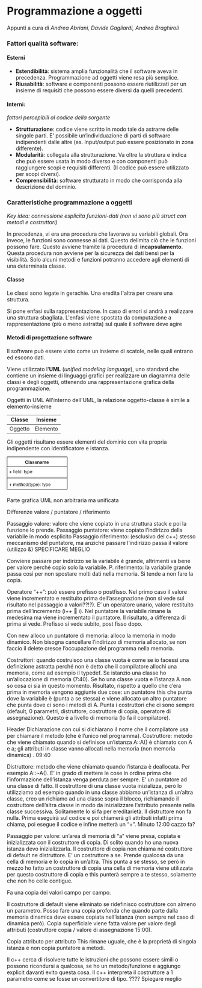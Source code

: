 # Programmazione a oggetti
Appunti a cura di *Andrea Abriani, Davide Gagliardi, Andrea Braghiroli*

### Fattori qualità software:

#### Esterni

* **Estendibilità**: sistema amplia funzionalità che il software aveva in precedenza. Programmazione ad oggetti viene resa più semplice.
* **Riusabilità**: software e componenti possono essere riutilizzati per un insieme di requisiti che possono essere diversi da quelli precedenti.



#### Interni:
*fattori percepibili al codice della sorgente*

*	**Strutturazione**: codice viene scritto in modo tale da astrarre delle singole parti. E’ possibile un’individuazione di parti di software indipendenti dalle altre (es. Input/output può essere posizionato in zona differente).
*	**Modularità**: collegata alla strutturazione. Va oltre la struttura e indica che può essere usata in modo diverso e con componenti può raggiungere scopi e requisiti differenti. (Il codice può essere utilizzato  per scopi diversi).
*	**Comprensibilità**: software strutturato in modo che corrisponda alla descrizione del dominio.

### Caratteristiche programmazione a oggetti

*Key idea: connessione esplicita funzioni-dati (non vi sono più struct con metodi e costruttori)*

In precedenza, vi era una procedura che lavorava su variabili globali. Ora invece, le funzioni sono connesse ai dati. Questo delimita ciò che le funzioni possono fare. Questo avviene tramite la procedura di **incapsulamento**. Questa procedura non avviene per la sicurezza dei dati bensì per la visibilità. Solo alcuni metodi e funzioni potranno accedere agli elementi di una determinata classe.

#### Classe
Le classi sono legate in gerachie. Una eredita l'altra per creare una struttura.

Si pone enfasi sulla rappresentazione. In caso di errori si andrà a realizzare una struttura sbagliata.
L'enfasi viene spostata da computazione a rappresentazione (più o meno astratta) sul quale il software deve agire

#### Metodi di progettazione software

Il software può essere visto come un insieme di scatole, nelle quali entrano ed escono dati.

Viene utilizzato l'**UML** (*unified modeling language*), uno standard che contiene un insieme di linguaggi grafici per realizzare un diagramma delle classi e degli oggetti, ottenendo una rappresentazione grafica della programmazione.

Oggetti in UML
All'interno dell'UML, la relazione oggetto-classe è simile a elemento-insieme

Classe  | Insieme
--------| -------
Oggetto | Elemento

Gli oggetti risultano essere elementi del dominio con vita propria indipendente con identificatore e istanza.

<img src="https://github.com/davidegagliardi/OOP/blob/master/ObjectUML.png" />

Parte grafica UML non arbitraria ma unificata






Differenze valore / puntatore / riferimento

Passaggio valore: valore che viene copiato in una struttura stack e poi la funzione lo prende.
Passaggio puntatore: viene copiato l’indirizzo della variabile in modo esplicito
Passaggio riferimento: (esclusivo del c++) stesso meccanismo del puntatore, ma anziché passare l’indirizzo passa il valore (utilizzo &) SPECIFICARE MEGLIO

Conviene passare per indirizzo se la variabile è grande, altrimenti va bene per valore perché copio solo la variabile.
P. riferimento: la variabile grande passa così per non spostare molti dati nella memoria. Si tende a non fare la copia.

Operatore “++”: può essere prefisso o postfisso. Nel primo caso il valore viene incrementato e restituito prima dell’assegnazione (non si vede sul risultato nel passaggio a valori??!?). E’ un operatore unario, valore restituito prima dell’incremento (i++  i). Nel puntatore la variabile rimane la medesima ma viene incrementato il puntatore. Il risultato, a differenza di prima si vede.
Prefisso si vede subito, post fisso dopo.

Con new alloco un puntatore di memoria: alloco la memoria in modo dinamico. Non bisogna cancellare l’indirizzo di memoria allocato, se non faccio il delete cresce l’occupazione del programma nella memoria.


Costruttori: quando costruisco una classe vuota è come se io facessi una definizione astratta perché non è detto che il compilatore allochi una memoria, come ad esempio il typedef. Se istanzio una classe ho un’allocazione di memoria (7:40). Se ho una classe vuota e l’istanza A non so cosa ci sia in questo momento. Risultato, rispetto a quello che c’era prima in memoria vengono aggiunte due cose: un puntatore this che punta dove la variabile è (punta a se stessa) e viene allocato un altro puntatore che punta dove ci sono i metodi di A. Punta i costruttori che ci sono sempre (default, 0 parametri, distruttore, costruttore di copia, operatore di assegnazione). Questo è a livello di memoria (lo fa il compilatore).

Header
Dichiarazione con cui si dichiarano il nome che il compilatore usa per chiamare il metodo (che è l’unico nel programma).
Costruttore: metodo che viene chiamato quando si definisce un’istanza A::A() è chiamato con A e a; gli attributi in classe vanno allocati nella memoria (non memoria dinamica) . 09:40

Distruttore: metodo che viene chiamato quando l’istanza è deallocata. Per esempio A::~A().
E’ in grado di mettere le cose in ordine prima che l’informazione dell’istanza venga perduta per sempre. E’ un puntatore ad una classe di fatto. Il costruttore di una classe vuota inizializza, però lo utilizziamo ad esempio quando in una classe abbiamo un’istanza di un’altra classe, creo un richiamo ad una classe sopra il blocco, richiamando il costruttore dell’altra classe in modo da inizializzare l’attributo presente nella classe successiva. Solitamente lo si fa per ereditarietà. Il distruttore non fa nulla. Prima eseguirà sul codice e poi chiamerà gli attributi infatti prima chiama, poi esegue il codice e infine metterà un “+”.  Minuto 12:00 cazzo fa?

Passaggio per valore: un’area di memoria di “a” viene presa, copiata e inizializzata con il costruttore di copia. Di solito quando ho una nuova istanza devo inizializzarla.
Il costruttore di copia non chiama né costruttore di default ne distruttore. E’ un costruttore a se.
Prende qualcosa da una cella di memoria e lo copia in un’altra.
This punta a se stesso, se però in mezzo ho fatto un costruttore di copia una cella di memoria viene utilizzata per questo costruttore di copia e this punterà sempre a te stesso, solamente che non ho celle contigue.

Fa una copia dei valori campo per campo.

Il costruttore di default viene eliminato se ridefinisco costruttore con almeno un parametro. Posso fare una copia profonda che quando parte dalla memoria dinamica deve essere copiata nell’istanza (non sempre nel caso di dinamica però).
Copia superficiale viene fatta valore per valore degli attributi (costruttore copia / valore di assegnazione 15:00).

Copia attributo per attributo
This rimane uguale, che è la proprietà di singola istanza e non copia puntatore a metodi.

Il c++ cerca di risolvere tutte le istruzioni che possono essere simili o possono ricondursi a qualcosa, se ho un metodo/funzione e aggiungo explicit davanti evito questa cosa. Il c++ interpreta il costruttore a 1 parametro come se fosse un convertitore di tipo. ????
Spiegare meglio
